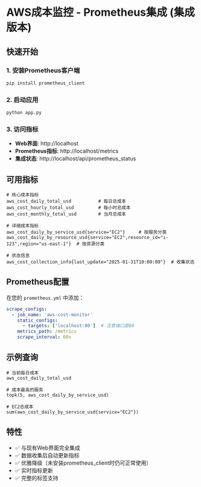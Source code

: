 # AWS成本监控 - Prometheus集成 (集成版本)

## 快速开始

### 1. 安装Prometheus客户端
```bash
pip install prometheus_client
```

### 2. 启动应用
```bash
python app.py
```

### 3. 访问指标
- **Web界面**: http://localhost
- **Prometheus指标**: http://localhost/metrics
- **集成状态**: http://localhost/api/prometheus_status

## 可用指标

```
# 核心成本指标
aws_cost_daily_total_usd          # 每日总成本
aws_cost_hourly_total_usd         # 每小时总成本  
aws_cost_monthly_total_usd        # 当月总成本

# 详细成本指标
aws_cost_daily_by_service_usd{service="EC2"}     # 按服务分类
aws_cost_daily_by_resource_usd{service="EC2",resource_id="i-123",region="us-east-1"}  # 按资源分类

# 状态信息
aws_cost_collection_info{last_update="2025-01-31T10:00:00"}  # 收集状态
```

## Prometheus配置

在您的 `prometheus.yml` 中添加：

```yaml
scrape_configs:
  - job_name: 'aws-cost-monitor'
    static_configs:
      - targets: ['localhost:80']  # 注意端口是80
    metrics_path: /metrics
    scrape_interval: 60s
```

## 示例查询

```promql
# 当前每日成本
aws_cost_daily_total_usd

# 成本最高的服务
topk(5, aws_cost_daily_by_service_usd)

# EC2总成本
sum(aws_cost_daily_by_service_usd{service="EC2"})
```

## 特性

- ✅ 与现有Web界面完全集成
- ✅ 数据收集后自动更新指标
- ✅ 优雅降级（未安装prometheus_client时仍可正常使用）
- ✅ 实时指标更新
- ✅ 完整的标签支持